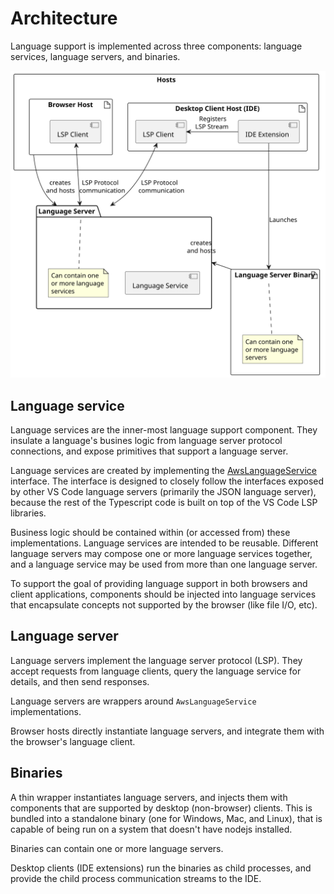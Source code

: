 # Architecture

Language support is implemented across three components: language services, language servers, and binaries.

![Langauge server architecture diagram](docs/images/language-server-architecture.svg)

## Language service

Language services are the inner-most language support component. They insulate a language's busines logic from language server protocol connections, and expose primitives that support a language server.

Language services are created by implementing the [AwsLanguageService](./core/aws-lsp-core/src/language-service/awsLanguageService.ts) interface. The interface is designed to closely follow the interfaces exposed by other VS Code language servers (primarily the JSON language server), because the rest of the Typescript code is built on top of the VS Code LSP libraries.

Business logic should be contained within (or accessed from) these implementations. Language services are intended to be reusable. Different language servers may compose one or more language services together, and a language service may be used from more than one language server.

To support the goal of providing language support in both browsers and client applications, components should be injected into language services that encapsulate concepts not supported by the browser (like file I/O, etc).

## Language server

Language servers implement the language server protocol (LSP). They accept requests from language clients, query the language service for details, and then send responses.

Language servers are wrappers around `AwsLanguageService` implementations.

Browser hosts directly instantiate language servers, and integrate them with the browser's language client.

## Binaries

A thin wrapper instantiates language servers, and injects them with components that are supported by desktop (non-browser) clients. This is bundled into a standalone binary (one for Windows, Mac, and Linux), that is capable of being run on a system that doesn't have nodejs installed.

Binaries can contain one or more language servers.

Desktop clients (IDE extensions) run the binaries as child processes, and provide the child process communication streams to the IDE.
